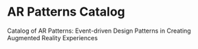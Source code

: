 # AR Patterns Catalog
Catalog of AR Patterns: Event-driven Design Patterns in Creating Augmented Reality Experiences
